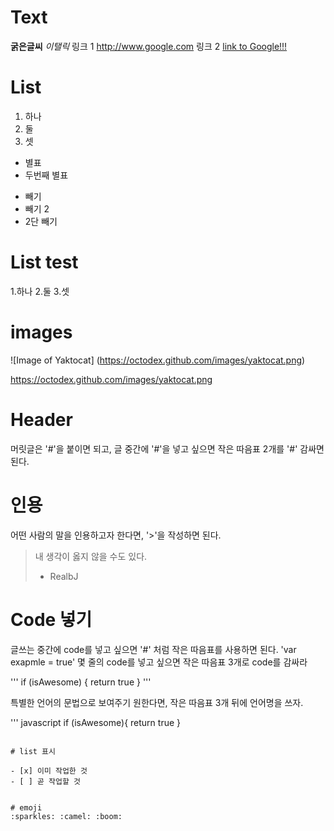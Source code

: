 # Text
**굵은글씨**
*이탤릭*
링크 1 http://www.google.com
링크 2 [link to Google!!!](http://www.google.com)

# List
1. 하나
2. 둘
3. 셋

* 별표
* 두번째 별표

- 빼기
- 빼기 2
 - 2단 빼기 

# List test 
1.하나
2.둘
3.셋

# images

![Image of Yaktocat] (https://octodex.github.com/images/yaktocat.png)

https://octodex.github.com/images/yaktocat.png

# Header
머릿글은 '#'을 붙이면 되고, 글 중간에 '#'을 넣고 싶으면 작은 따음표 2개를 '#' 감싸면 된다.

# 인용
어떤 사람의 말을 인용하고자 한다면, '>'을 작성하면 된다. 
> 내 생각이 옳지 않을 수도 있다. 
>- RealbJ

# Code 넣기

글쓰는 중간에 code를 넣고 싶으면 '#' 처럼 작은 따음표를 사용하면 된다.  'var exapmle = true' 
몇 줄의 code를 넣고 싶으면 작은 따음표 3개로 code를 감싸라

'''
if (isAwesome)
{
    return true
}
'''

특별한 언어의 문법으로 보여주기 원한다면,  작은 따음표 3개 뒤에 언어명을 쓰자.

''' javascript
if (isAwesome){
      return true
}
```

# list 표시

- [x] 이미 작업한 것
- [ ] 곧 작업할 것


# emoji
:sparkles: :camel: :boom:


